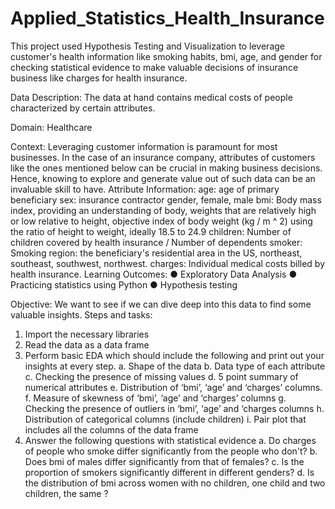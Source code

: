 # Applied_Statistics_Health_Insurance
This project used Hypothesis Testing and Visualization to leverage customer's health information like smoking habits, bmi, age, and gender for checking statistical evidence to make valuable decisions of insurance business like charges for health insurance.

Data Description:
The data at hand contains medical costs of people
characterized by certain attributes.

Domain:
Healthcare

Context:
Leveraging customer information is paramount for most
businesses. In the case of an insurance company, attributes of
customers like the ones mentioned below can be crucial in
making business decisions. Hence, knowing to explore and
generate value out of such data can be an invaluable skill to
have.
Attribute Information:
age: age of primary beneficiary
sex: insurance contractor gender, female, male
bmi: Body mass index, providing an understanding of body,
weights that are relatively high or low relative to height,
objective index of body weight (kg / m ^ 2) using the ratio of
height to weight, ideally 18.5 to 24.9
children: Number of children covered by health insurance /
Number of dependents
smoker: Smoking
region: the beneficiary's residential area in the US, northeast,
southeast, southwest, northwest.
charges: Individual medical costs billed by health insurance.
Learning Outcomes:
● Exploratory Data Analysis
● Practicing statistics using Python
● Hypothesis testing

Objective:
We want to see if we can dive deep into this data to find some
valuable insights.
Steps and tasks:
1. Import the necessary libraries
2. Read the data as a data frame
3. Perform basic EDA which should include the following
and print out your insights at every step.
a. Shape of the data
b. Data type of each attribute
c. Checking the presence of missing values
d. 5 point summary of numerical attributes
e. Distribution of ‘bmi’, ‘age’ and ‘charges’ columns.
f. Measure of skewness of ‘bmi’, ‘age’ and ‘charges’
columns
g. Checking the presence of outliers in ‘bmi’, ‘age’ and
‘charges columns
h. Distribution of categorical columns (include
children)
i. Pair plot that includes all the columns of the data
frame
4. Answer the following questions with statistical evidence
a. Do charges of people who smoke differ significantly
from the people who don't?
b. Does bmi of males differ significantly from that of
females?
c. Is the proportion of smokers significantly different
in different genders?
d. Is the distribution of bmi across women with no
children, one child and two children, the same ?
